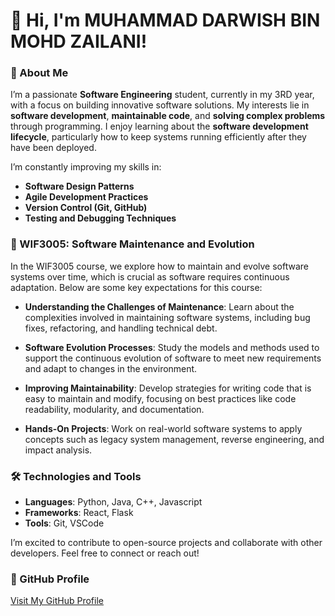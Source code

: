# 👋 Hi, I'm MUHAMMAD DARWISH BIN MOHD ZAILANI!

### 🚀 About Me
I’m a passionate **Software Engineering** student, currently in my 3RD year, with a focus on building innovative software solutions. My interests lie in **software development**, **maintainable code**, and **solving complex problems** through programming. I enjoy learning about the **software development lifecycle**, particularly how to keep systems running efficiently after they have been deployed.

I’m constantly improving my skills in:
- **Software Design Patterns**
- **Agile Development Practices**
- **Version Control (Git, GitHub)**
- **Testing and Debugging Techniques**

### 📘 WIF3005: Software Maintenance and Evolution

In the WIF3005 course, we explore how to maintain and evolve software systems over time, which is crucial as software requires continuous adaptation. Below are some key expectations for this course:

- **Understanding the Challenges of Maintenance**: Learn about the complexities involved in maintaining software systems, including bug fixes, refactoring, and handling technical debt.
  
- **Software Evolution Processes**: Study the models and methods used to support the continuous evolution of software to meet new requirements and adapt to changes in the environment.

- **Improving Maintainability**: Develop strategies for writing code that is easy to maintain and modify, focusing on best practices like code readability, modularity, and documentation.

- **Hands-On Projects**: Work on real-world software systems to apply concepts such as legacy system management, reverse engineering, and impact analysis.

### 🛠️ Technologies and Tools
- **Languages**: Python, Java, C++, Javascript
- **Frameworks**: React, Flask
- **Tools**: Git, VSCode 

I’m excited to contribute to open-source projects and collaborate with other developers. Feel free to connect or reach out!

### 🔗 GitHub Profile
[Visit My GitHub Profile](https://github.com/darwishz/darwishz)
